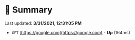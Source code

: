 # 📖 Summary
Last updated: **3/31/2021, 12:31:05 PM**

- `GET` [https://google.com](https://google.com) - **Up** (164ms)
